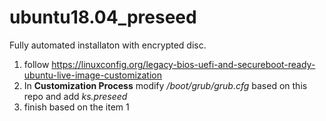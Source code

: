 # ubuntu18.04_preseed
Fully automated installaton with encrypted disc.

1. follow https://linuxconfig.org/legacy-bios-uefi-and-secureboot-ready-ubuntu-live-image-customization
2. In **Customization Process**  modify _/boot/grub/grub.cfg_ based on this repo and add _ks.preseed_
3. finish based on the item 1

